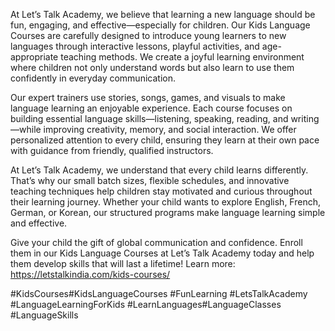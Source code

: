 At Let’s Talk Academy, we believe that learning a new language should be fun, engaging, and effective—especially for children. Our Kids Language Courses are carefully designed to introduce young learners to new languages through interactive lessons, playful activities, and age-appropriate teaching methods. We create a joyful learning environment where children not only understand words but also learn to use them confidently in everyday communication.




Our expert trainers use stories, songs, games, and visuals to make language learning an enjoyable experience. Each course focuses on building essential language skills—listening, speaking, reading, and writing—while improving creativity, memory, and social interaction. We offer personalized attention to every child, ensuring they learn at their own pace with guidance from friendly, qualified instructors.




At Let’s Talk Academy, we understand that every child learns differently. That’s why our small batch sizes, flexible schedules, and innovative teaching techniques help children stay motivated and curious throughout their learning journey. Whether your child wants to explore English, French, German, or Korean, our structured programs make language learning simple and effective.




Give your child the gift of global communication and confidence. Enroll them in our Kids Language Courses at Let’s Talk Academy today and help them develop skills that will last a lifetime!
Learn more: https://letstalkindia.com/kids-courses/

#KidsCourses#KidsLanguageCourses #FunLearning #LetsTalkAcademy #LanguageLearningForKids #LearnLanguages#LanguageClasses #LanguageSkills
